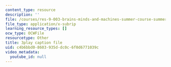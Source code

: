 ```yaml
---
content_type: resource
description: ''
file: /courses/res-9-003-brains-minds-and-machines-summer-course-summer-2015/c4b6bbd08603935ddc0c6f0d6771039c_Pwm6DqdC4pU.srt
file_type: application/x-subrip
learning_resource_types: []
ocw_type: OCWFile
resourcetype: Other
title: 3play caption file
uid: c4b6bbd0-8603-935d-dc0c-6f0d6771039c
video_metadata:
  youtube_id: null
---
```

